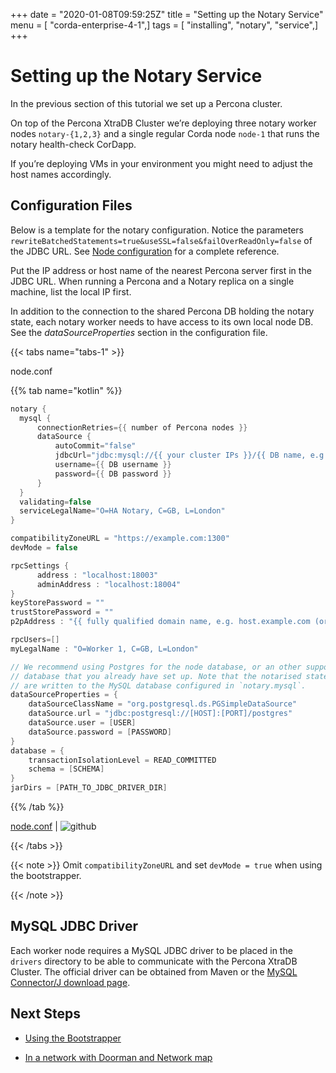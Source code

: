 +++
date = "2020-01-08T09:59:25Z"
title = "Setting up the Notary Service"
menu = [ "corda-enterprise-4-1",]
tags = [ "installing", "notary", "service",]
+++


# Setting up the Notary Service

In the previous section of this tutorial we set up a Percona cluster.

On top of the Percona XtraDB Cluster we’re deploying three notary worker nodes `notary-{1,2,3}` and
            a single regular Corda node `node-1` that runs the notary health-check CorDapp.

If you’re deploying VMs in your environment you might need to adjust the host names accordingly.


## Configuration Files

Below is a template for the notary configuration. Notice the parameters
                `rewriteBatchedStatements=true&useSSL=false&failOverReadOnly=false` of the
                JDBC URL.  See [Node configuration](../corda-configuration-file.md) for a complete reference.

Put the IP address or host name of the nearest Percona server first in the JDBC
                URL. When running a Percona and a Notary replica on a single machine, list the
                local IP first.

In addition to the connection to the shared Percona DB holding the notary state,
                each notary worker needs to have access to its own local node DB. See the
                *dataSourceProperties* section in the configuration file.


{{< tabs name="tabs-1" >}}

node.conf

{{% tab name="kotlin" %}}
```kotlin
notary {
  mysql {
      connectionRetries={{ number of Percona nodes }}
      dataSource {
          autoCommit="false"
          jdbcUrl="jdbc:mysql://{{ your cluster IPs }}/{{ DB name, e.g. corda }}?rewriteBatchedStatements=true&useSSL=false&failOverReadOnly=false"
          username={{ DB username }}
          password={{ DB password }}
      }
  }
  validating=false
  serviceLegalName="O=HA Notary, C=GB, L=London"
}

compatibilityZoneURL = "https://example.com:1300"
devMode = false

rpcSettings {
      address : "localhost:18003"
      adminAddress : "localhost:18004"
}
keyStorePassword = ""
trustStorePassword = ""
p2pAddress : "{{ fully qualified domain name, e.g. host.example.com (or localhost in development) }}:{{ P2P port }}"

rpcUsers=[]
myLegalName : "O=Worker 1, C=GB, L=London"

// We recommend using Postgres for the node database, or an other supported
// database that you already have set up. Note that the notarised states
// are written to the MySQL database configured in `notary.mysql`.
dataSourceProperties = {
    dataSourceClassName = "org.postgresql.ds.PGSimpleDataSource"
    dataSource.url = "jdbc:postgresql://[HOST]:[PORT]/postgres"
    dataSource.user = [USER]
    dataSource.password = [PASSWORD]
}
database = {
    transactionIsolationLevel = READ_COMMITTED
    schema = [SCHEMA]
}
jarDirs = [PATH_TO_JDBC_DRIVER_DIR]

```
{{% /tab %}}

[node.conf](https://github.com/corda/enterprise/blob/release/ent/4.1/docs/source/running-a-notary-cluster/resources/node.conf) | ![github](/images/svg/github.svg "github")

{{< /tabs >}}


{{< note >}}
Omit `compatibilityZoneURL` and set `devMode = true` when using the bootstrapper.

{{< /note >}}

## MySQL JDBC Driver

Each worker node requires a MySQL JDBC driver to be placed in the `drivers` directory to be able to communicate with the Percona XtraDB Cluster.
                The official driver can be obtained from Maven or the [MySQL Connector/J download page](https://dev.mysql.com/doc/connector-j/8.0/en/connector-j-installing.html).


## Next Steps


* [Using the Bootstrapper](installing-the-notary-service-bootstrapper.md)

* [In a network with Doorman and Network map](installing-the-notary-service-netman.md)



